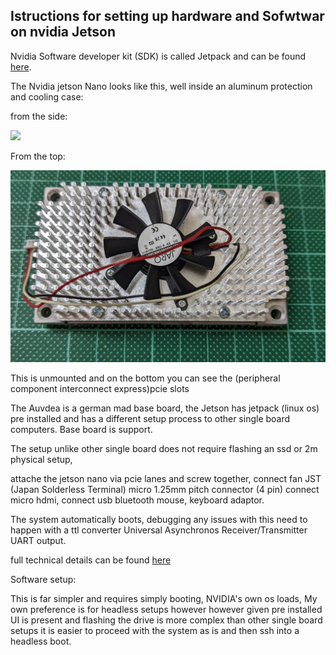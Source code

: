 ## Istructions for setting up hardware and Sofwtwar on nvidia Jetson

Nvidia Software developer kit (SDK) is called Jetpack and can be found [here](https://developer.nvidia.com/embedded/jetpack). 

The Nvidia jetson Nano looks like this, well inside an aluminum protection and cooling case:

from the side:

![](jetson_tx_2.png)

From the top:

![](tx_2_fan.jpg)

This is unmounted and on the bottom you can see the (peripheral component interconnect express)pcie slots 

The Auvdea is a german mad base board, the Jetson has jetpack (linux os) pre installed and has a different setup process to other single board computers. Base board is support. 

The setup unlike other single board does not require flashing an ssd or 2m 
physical setup, 

attache the jetson nano via pcie lanes and screw together, connect fan JST (Japan Solderless Terminal) micro 1.25mm pitch connector (4 pin)
connect micro hdmi,
connect usb bluetooth mouse, keyboard adaptor. 

The system automatically boots, debugging any issues with this need to happen with a ttl converter Universal Asynchronos Receiver/Transmitter UART output. 


full technical details can be found [here](https://auvidea.eu/download/manual/J120/J120_J121_technical_reference_2.0.pdf)

Software setup:

This is far simpler and requires simply booting, NVIDIA's own os loads, My own preference is for headless setups however however given pre installed UI is present and flashing the drive is more complex than other single board setups it is easier to proceed with the system as is and then ssh into a headless boot. 


